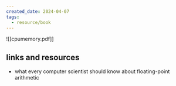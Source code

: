```yaml
---
created_date: 2024-04-07
tags:
  - resource/book
---
```

![[cpumemory.pdf]]

## links and resources

- what every computer scientist should know about floating-point arithmetic
